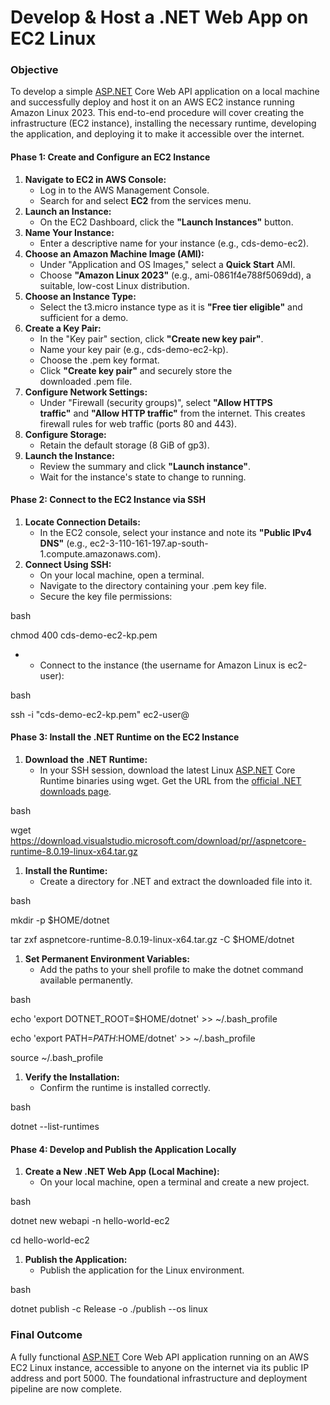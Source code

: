 # Develop & Host a .NET Web App on EC2 Linux

### Objective

To develop a simple [ASP.NET](https://asp.net/) Core Web API application on a local machine and successfully deploy and host it on an AWS EC2 instance running Amazon Linux 2023. This end-to-end procedure will cover creating the infrastructure (EC2 instance), installing the necessary runtime, developing the application, and deploying it to make it accessible over the internet.

#### Phase 1: Create and Configure an EC2 Instance

1.  **Navigate to EC2 in AWS Console:**
    *   Log in to the AWS Management Console.
    *   Search for and select **EC2** from the services menu.
2.  **Launch an Instance:**
    *   On the EC2 Dashboard, click the **"Launch Instances"** button.
3.  **Name Your Instance:**
    *   Enter a descriptive name for your instance (e.g., cds-demo-ec2).
4.  **Choose an Amazon Machine Image (AMI):**
    *   Under "Application and OS Images," select a **Quick Start** AMI.
    *   Choose **"Amazon Linux 2023"** (e.g., ami-0861f4e788f5069dd), a suitable, low-cost Linux distribution.
5.  **Choose an Instance Type:**
    *   Select the t3.micro instance type as it is **"Free tier eligible"** and sufficient for a demo.
6.  **Create a Key Pair:**
    *   In the "Key pair" section, click **"Create new key pair"**.
    *   Name your key pair (e.g., cds-demo-ec2-kp).
    *   Choose the .pem key format.
    *   Click **"Create key pair"** and securely store the downloaded .pem file.
7.  **Configure Network Settings:**
    *   Under "Firewall (security groups)", select **"Allow HTTPS traffic"** and **"Allow HTTP traffic"** from the internet. This creates firewall rules for web traffic (ports 80 and 443).
8.  **Configure Storage:**
    *   Retain the default storage (8 GiB of gp3).
9.  **Launch the Instance:**
    *   Review the summary and click **"Launch instance"**.
    *   Wait for the instance's state to change to running.

#### Phase 2: Connect to the EC2 Instance via SSH

1.  **Locate Connection Details:**
    *   In the EC2 console, select your instance and note its **"Public IPv4 DNS"** (e.g., ec2-3-110-161-197.ap-south-1.compute.amazonaws.com).
2.  **Connect Using SSH:**
    *   On your local machine, open a terminal.
    *   Navigate to the directory containing your .pem key file.
    *   Secure the key file permissions:

bash

chmod 400 cds-demo-ec2-kp.pem

*   *   Connect to the instance (the username for Amazon Linux is ec2-user):

bash

ssh -i "cds-demo-ec2-kp.pem" ec2-user@<Your-Public-DNS>

#### Phase 3: Install the .NET Runtime on the EC2 Instance

1.  **Download the .NET Runtime:**
    *   In your SSH session, download the latest Linux [ASP.NET](https://asp.net/) Core Runtime binaries using wget. Get the URL from the [official .NET downloads page](https://dotnet.microsoft.com/en-us/download/dotnet/8.0).

bash

wget [https://download.visualstudio.microsoft.com/download/pr/<unique-id>/aspnetcore-runtime-8.0.19-linux-x64.tar.gz](https://download.visualstudio.microsoft.com/download/pr/%3cunique-id%3e/aspnetcore-runtime-8.0.19-linux-x64.tar.gz)

1.  **Install the Runtime:**
    *   Create a directory for .NET and extract the downloaded file into it.

bash

mkdir -p $HOME/dotnet

tar zxf aspnetcore-runtime-8.0.19-linux-x64.tar.gz -C $HOME/dotnet

1.  **Set Permanent Environment Variables:**
    *   Add the paths to your shell profile to make the dotnet command available permanently.

bash

echo 'export DOTNET\_ROOT=$HOME/dotnet' >> ~/.bash\_profile

echo 'export PATH=$PATH:$HOME/dotnet' >> ~/.bash\_profile

source ~/.bash\_profile

1.  **Verify the Installation:**
    *   Confirm the runtime is installed correctly.

bash

dotnet --list-runtimes

#### Phase 4: Develop and Publish the Application Locally

1.  **Create a New .NET Web App (Local Machine):**
    *   On your local machine, open a terminal and create a new project.

bash

dotnet new webapi -n hello-world-ec2

cd hello-world-ec2

1.  **Publish the Application:**
    *   Publish the application for the Linux environment.

bash

dotnet publish -c Release -o ./publish --os linux

### Final Outcome

A fully functional [ASP.NET](https://asp.net/) Core Web API application running on an AWS EC2 Linux instance, accessible to anyone on the internet via its public IP address and port 5000. The foundational infrastructure and deployment pipeline are now complete.
